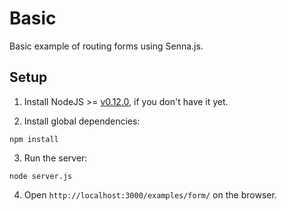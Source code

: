 # Basic

Basic example of routing forms using Senna.js.

## Setup

1. Install NodeJS >= [v0.12.0](http://nodejs.org/dist/v0.12.0/), if you don't have it yet.

2. Install global dependencies:

  ```
  npm install
  ```

3. Run the server:

  ```
  node server.js
  ```

4. Open `http://localhost:3000/examples/form/` on the browser.

